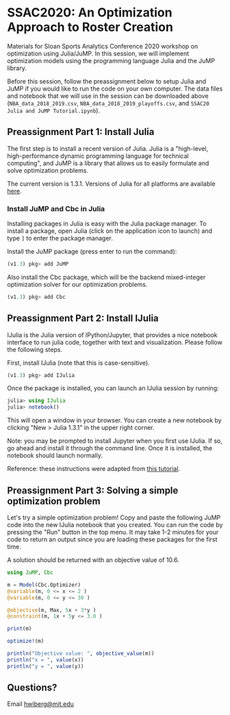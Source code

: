 # SSAC2020: An Optimization Approach to Roster Creation
Materials for Sloan Sports Analytics Conference 2020 workshop on optimization using Julia/JuMP. In this session, we will implement optimization models using the programming language Julia and the JuMP library.

Before this session, follow the preassignment below to setup Julia and JuMP if you would like to run the code on your own computer. The data files and notebook that we will use in the session can be downloaded above (`NBA_data_2018_2019.csv`, `NBA_data_2018_2019_playoffs.csv`, and `SSAC20 Julia and JuMP Tutorial.ipynb`).

## Preassignment Part 1: Install Julia

The first step is to install a recent version of Julia. Julia is a "high-level, high-performance dynamic programming language for technical computing", and JuMP is a library that allows us to easily formulate and solve optimization problems.

The current version is 1.3.1\. Versions of Julia for all platforms are available [here](https://julialang.org/downloads/).

### Install JuMP and Cbc in Julia

Installing packages in Julia is easy with the Julia package manager. To install a package, open Julia (click on the application icon to launch) and type `]` to enter the package manager.

Install the JuMP package (press enter to run the command):

```jl
(v1.3) pkg> add JuMP
```

Also install the Cbc package, which will be the backend mixed-integer optimization solver for our optimization problems.
```jl
(v1.3) pkg> add Cbc
```

## Preassignment Part 2: Install IJulia

IJulia is the Julia version of IPython/Jupyter, that provides a nice notebook interface to run julia code, together with text and visualization. Please follow the following steps.

First, install IJulia (note that this is case-sensitive).
```jl
(v1.3) pkg> add IJulia
```

Once the package is installed, you can launch an IJulia session by running:
```jl
julia> using IJulia
julia> notebook()
```
This will open a window in your browser. You can create a new notebook by clicking "New > Julia 1.3.1" in the upper right corner. 

Note: you may be prompted to install Jupyter when you first use IJulia. If so, go ahead and install it through the command line. Once it is installed, the notebook should launch normally. 

Reference: these instructions were adapted from [this tutorial](https://github.com/mitmath/julia-mit#installing-julia-and-ijulia).

## Preassignment Part 3: Solving a simple optimization problem

Let's try a simple optimization problem! Copy and paste the following JuMP code into the new IJulia notebook that you created. You can run the code by pressing the "Run" button in the top menu. It may take 1-2 minutes for your code to return an output since you are loading these packages for the first time. 

A solution should be returned with an objective value of 10.6.

```jl
using JuMP, Cbc

m = Model(Cbc.Optimizer) 
@variable(m, 0 <= x <= 2 )
@variable(m, 0 <= y <= 30 )

@objective(m, Max, 5x + 3*y )
@constraint(m, 1x + 5y <= 3.0 )

print(m)

optimize!(m)

println("Objective value: ", objective_value(m))
println("x = ", value(x))
println("y = ", value(y))
```

## Questions?

Email hwiberg@mit.edu

